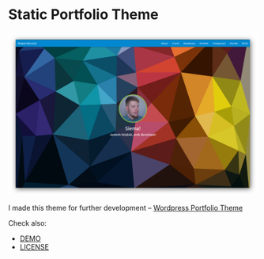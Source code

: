 # Static Portfolio Theme

![Main page of my portfolio](assets/img/thumb.png)

I made this theme for further development – [Wordpress Portfolio Theme](https://github.com/WojtekWernicki/wordpress-portfolio-theme)

Check also:

- [DEMO](https://wojtekwernicki.github.io/static-portfolio-theme/index.html)
- [LICENSE](LICENSE)
